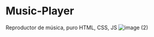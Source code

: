 # Music-Player
Reproductor de música, puro HTML, CSS, JS
![image (2)](https://user-images.githubusercontent.com/83435268/157127776-fa977480-82cf-4f18-b9b0-715ba66530b9.png)

